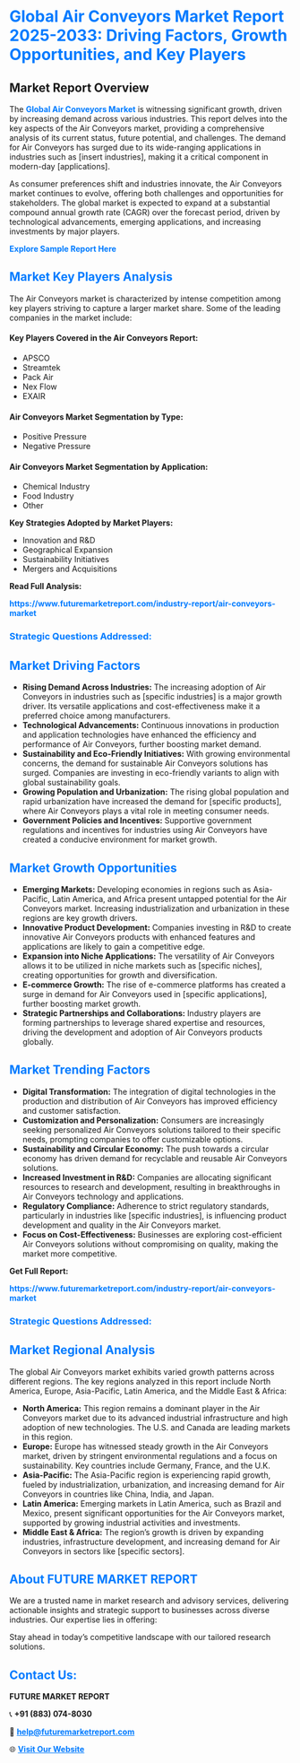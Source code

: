 <h1 style="color: #007BFF;">Global Air Conveyors Market Report 2025-2033: Driving Factors, Growth Opportunities, and Key Players</h1>

<section id="overview">
<h2>Market Report Overview</h2>
<p>The <a href="https://www.futuremarketreport.com/industry-report/air-conveyors-market" style="color: #007BFF; text-decoration: none;"><strong>Global Air Conveyors Market</strong></a> is witnessing significant growth, driven by increasing demand across various industries. This report delves into the key aspects of the Air Conveyors market, providing a comprehensive analysis of its current status, future potential, and challenges. The demand for Air Conveyors has surged due to its wide-ranging applications in industries such as [insert industries], making it a critical component in modern-day [applications].</p>
<p>As consumer preferences shift and industries innovate, the Air Conveyors market continues to evolve, offering both challenges and opportunities for stakeholders. The global market is expected to expand at a substantial compound annual growth rate (CAGR) over the forecast period, driven by technological advancements, emerging applications, and increasing investments by major players.</p>
</section>

<section id="overview">
<p><a href="https://www.futuremarketreport.com/request-sample/reportId=87714" style="color: #007BFF; text-decoration: none;"><strong>Explore Sample Report Here</strong></a></p>
</section>

<section id="key-players">
<h2 style="color: #007BFF;">Market Key Players Analysis</h2>
<p>The Air Conveyors market is characterized by intense competition among key players striving to capture a larger market share. Some of the leading companies in the market include:</p>
<h4>Key Players Covered in the Air Conveyors Report:</h4>
<ul><li>APSCO</li><li>Streamtek</li><li>Pack Air</li><li>Nex Flow</li><li>EXAIR</li></ul>
<h4>Air Conveyors Market Segmentation by Type:</h4>
<ul><li>Positive Pressure</li><li>Negative Pressure</li></ul>

<h4>Air Conveyors Market Segmentation by Application:</h4>
<ul><li>Chemical Industry</li><li>Food Industry</li><li>Other</li></ul>
<p><strong>Key Strategies Adopted by Market Players:</strong></p>
<ul>
<li>Innovation and R&D</li>
<li>Geographical Expansion</li>
<li>Sustainability Initiatives</li>
<li>Mergers and Acquisitions</li>
</ul>
</section>

<section>
<p><strong>Read Full Analysis: </strong></p><a href="https://www.futuremarketreport.com/industry-report/air-conveyors-market" style="color: #007BFF; text-decoration: none;"><strong>https://www.futuremarketreport.com/industry-report/air-conveyors-market</strong></a>
<h3 style="color: #007BFF;">Strategic Questions Addressed:</h3>
</section>

<section id="driving-factors">
<h2 style="color: #007BFF;">Market Driving Factors</h2>
<ul>
<li><strong>Rising Demand Across Industries:</strong> The increasing adoption of Air Conveyors in industries such as [specific industries] is a major growth driver. Its versatile applications and cost-effectiveness make it a preferred choice among manufacturers.</li>
<li><strong>Technological Advancements:</strong> Continuous innovations in production and application technologies have enhanced the efficiency and performance of Air Conveyors, further boosting market demand.</li>
<li><strong>Sustainability and Eco-Friendly Initiatives:</strong> With growing environmental concerns, the demand for sustainable Air Conveyors solutions has surged. Companies are investing in eco-friendly variants to align with global sustainability goals.</li>
<li><strong>Growing Population and Urbanization:</strong> The rising global population and rapid urbanization have increased the demand for [specific products], where Air Conveyors plays a vital role in meeting consumer needs.</li>
<li><strong>Government Policies and Incentives:</strong> Supportive government regulations and incentives for industries using Air Conveyors have created a conducive environment for market growth.</li>
</ul>
</section>

<section id="growth-opportunities">
<h2 style="color: #007BFF;">Market Growth Opportunities</h2>
<ul>
<li><strong>Emerging Markets:</strong> Developing economies in regions such as Asia-Pacific, Latin America, and Africa present untapped potential for the Air Conveyors market. Increasing industrialization and urbanization in these regions are key growth drivers.</li>
<li><strong>Innovative Product Development:</strong> Companies investing in R&D to create innovative Air Conveyors products with enhanced features and applications are likely to gain a competitive edge.</li>
<li><strong>Expansion into Niche Applications:</strong> The versatility of Air Conveyors allows it to be utilized in niche markets such as [specific niches], creating opportunities for growth and diversification.</li>
<li><strong>E-commerce Growth:</strong> The rise of e-commerce platforms has created a surge in demand for Air Conveyors used in [specific applications], further boosting market growth.</li>
<li><strong>Strategic Partnerships and Collaborations:</strong> Industry players are forming partnerships to leverage shared expertise and resources, driving the development and adoption of Air Conveyors products globally.</li>
</ul>
</section>

<section id="trending-factors">
<h2 style="color: #007BFF;">Market Trending Factors</h2>
<ul>
<li><strong>Digital Transformation:</strong> The integration of digital technologies in the production and distribution of Air Conveyors has improved efficiency and customer satisfaction.</li>
<li><strong>Customization and Personalization:</strong> Consumers are increasingly seeking personalized Air Conveyors solutions tailored to their specific needs, prompting companies to offer customizable options.</li>
<li><strong>Sustainability and Circular Economy:</strong> The push towards a circular economy has driven demand for recyclable and reusable Air Conveyors solutions.</li>
<li><strong>Increased Investment in R&D:</strong> Companies are allocating significant resources to research and development, resulting in breakthroughs in Air Conveyors technology and applications.</li>
<li><strong>Regulatory Compliance:</strong> Adherence to strict regulatory standards, particularly in industries like [specific industries], is influencing product development and quality in the Air Conveyors market.</li>
<li><strong>Focus on Cost-Effectiveness:</strong> Businesses are exploring cost-efficient Air Conveyors solutions without compromising on quality, making the market more competitive.</li>
</ul>
</section>

<section>
<p><strong>Get Full Report: </strong></p><a href="https://www.futuremarketreport.com/industry-report/air-conveyors-market" style="color: #007BFF; text-decoration: none;"><strong>https://www.futuremarketreport.com/industry-report/air-conveyors-market</strong></a>
<h3 style="color: #007BFF;">Strategic Questions Addressed:</h3>
</section>


<section id="regional-analysis">
<h2 style="color: #007BFF;">Market Regional Analysis</h2>
<p>The global Air Conveyors market exhibits varied growth patterns across different regions. The key regions analyzed in this report include North America, Europe, Asia-Pacific, Latin America, and the Middle East & Africa:</p>
<ul>
<li><strong>North America:</strong> This region remains a dominant player in the Air Conveyors market due to its advanced industrial infrastructure and high adoption of new technologies. The U.S. and Canada are leading markets in this region.</li>
<li><strong>Europe:</strong> Europe has witnessed steady growth in the Air Conveyors market, driven by stringent environmental regulations and a focus on sustainability. Key countries include Germany, France, and the U.K.</li>
<li><strong>Asia-Pacific:</strong> The Asia-Pacific region is experiencing rapid growth, fueled by industrialization, urbanization, and increasing demand for Air Conveyors in countries like China, India, and Japan.</li>
<li><strong>Latin America:</strong> Emerging markets in Latin America, such as Brazil and Mexico, present significant opportunities for the Air Conveyors market, supported by growing industrial activities and investments.</li>
<li><strong>Middle East & Africa:</strong> The region’s growth is driven by expanding industries, infrastructure development, and increasing demand for Air Conveyors in sectors like [specific sectors].</li>
</ul>
</section>

<footer>
<h2 style="color: #007BFF;">About FUTURE MARKET REPORT</h2>
<p>We are a trusted name in market research and advisory services, delivering actionable insights and strategic support to businesses across diverse industries. Our expertise lies in offering:</p>

<p>Stay ahead in today’s competitive landscape with our tailored research solutions.</p>

<h2 style="color: #007BFF;">Contact Us:</h2>
<p><strong>FUTURE MARKET REPORT</strong></p>
<p>📞 <strong>+91 (883) 074-8030</strong></p>
<p>📧 <strong><a href="mailto:help@futuremarketreport.com" style="color: #007BFF;">help@futuremarketreport.com</a></strong></p>
<p>🌐 <strong><a href="https://www.futuremarketreport.com/" style="color: #007BFF;">Visit Our Website</a></strong></p>
</footer>